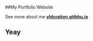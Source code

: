 ##My Portfolio Website

See more about me <a href="https://vldcreation.github.io"> **vldcration.gitbhu.io** </a> 

<h2> Yeay </h2>
